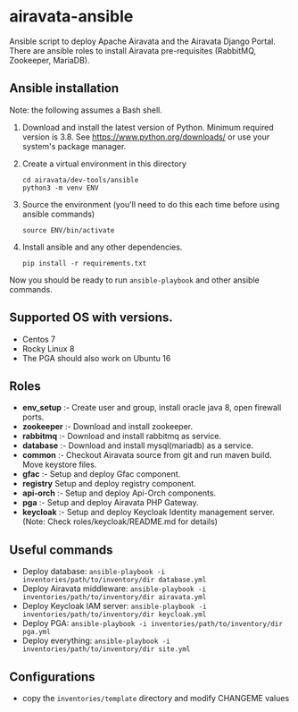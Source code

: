# airavata-ansible

Ansible script to deploy Apache Airavata and the Airavata Django Portal. There
are ansible roles to install Airavata pre-requisites (RabbitMQ, Zookeeper,
MariaDB).

## Ansible installation

Note: the following assumes a Bash shell.

1.  Download and install the latest version of Python. Minimum required version
    is 3.8. See https://www.python.org/downloads/ or use your system's package
    manager.
2.  Create a virtual environment in this directory

        cd airavata/dev-tools/ansible
        python3 -m venv ENV

3.  Source the environment (you'll need to do this each time before using
    ansible commands)

        source ENV/bin/activate

4.  Install ansible and any other dependencies.

        pip install -r requirements.txt

Now you should be ready to run `ansible-playbook` and other ansible commands.

## Supported OS with versions.

- Centos 7
- Rocky Linux 8
- The PGA should also work on Ubuntu 16

## Roles

- **env_setup** :- Create user and group, install oracle java 8, open firewall
  ports.
- **zookeeper** :- Download and install zookeeper.
- **rabbitmq** :- Download and install rabbitmq as service.
- **database** :- Download and install mysql(mariadb) as a service.
- **common** :- Checkout Airavata source from git and run maven build. Move
  keystore files.
- **gfac** :- Setup and deploy Gfac component.
- **registry** Setup and deploy registry component.
- **api-orch** :- Setup and deploy Api-Orch components.
- **pga** :- Setup and deploy Airavata PHP Gateway.
- **keycloak** :- Setup and deploy Keycloak Identity management server. (Note:
  Check roles/keycloak/README.md for details)

## Useful commands

- Deploy database:
  `ansible-playbook -i inventories/path/to/inventory/dir database.yml`
- Deploy Airavata middleware:
  `ansible-playbook -i inventories/path/to/inventory/dir airavata.yml`
- Deploy Keycloak IAM server:
  `ansible-playbook -i inventories/path/to/inventory/dir keycloak.yml`
- Deploy PGA: `ansible-playbook -i inventories/path/to/inventory/dir pga.yml`
- Deploy everything:
  `ansible-playbook -i inventories/path/to/inventory/dir site.yml`

## Configurations

- copy the `inventories/template` directory and modify CHANGEME values

